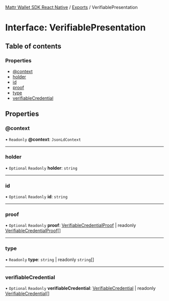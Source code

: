 [Mattr Wallet SDK React Native](../README.md) / [Exports](../modules.md) / VerifiablePresentation

# Interface: VerifiablePresentation

## Table of contents

### Properties

- [@context](verifiablepresentation.md#@context)
- [holder](verifiablepresentation.md#holder)
- [id](verifiablepresentation.md#id)
- [proof](verifiablepresentation.md#proof)
- [type](verifiablepresentation.md#type)
- [verifiableCredential](verifiablepresentation.md#verifiablecredential)

## Properties

### @context

• `Readonly` **@context**: `JsonLdContext`

___

### holder

• `Optional` `Readonly` **holder**: `string`

___

### id

• `Optional` `Readonly` **id**: `string`

___

### proof

• `Optional` `Readonly` **proof**: [VerifiableCredentialProof](verifiablecredentialproof.md) \| readonly [VerifiableCredentialProof](verifiablecredentialproof.md)[]

___

### type

• `Readonly` **type**: `string` \| readonly `string`[]

___

### verifiableCredential

• `Optional` `Readonly` **verifiableCredential**: [VerifiableCredential](../modules.md#verifiablecredential) \| readonly [VerifiableCredential](../modules.md#verifiablecredential)[]
